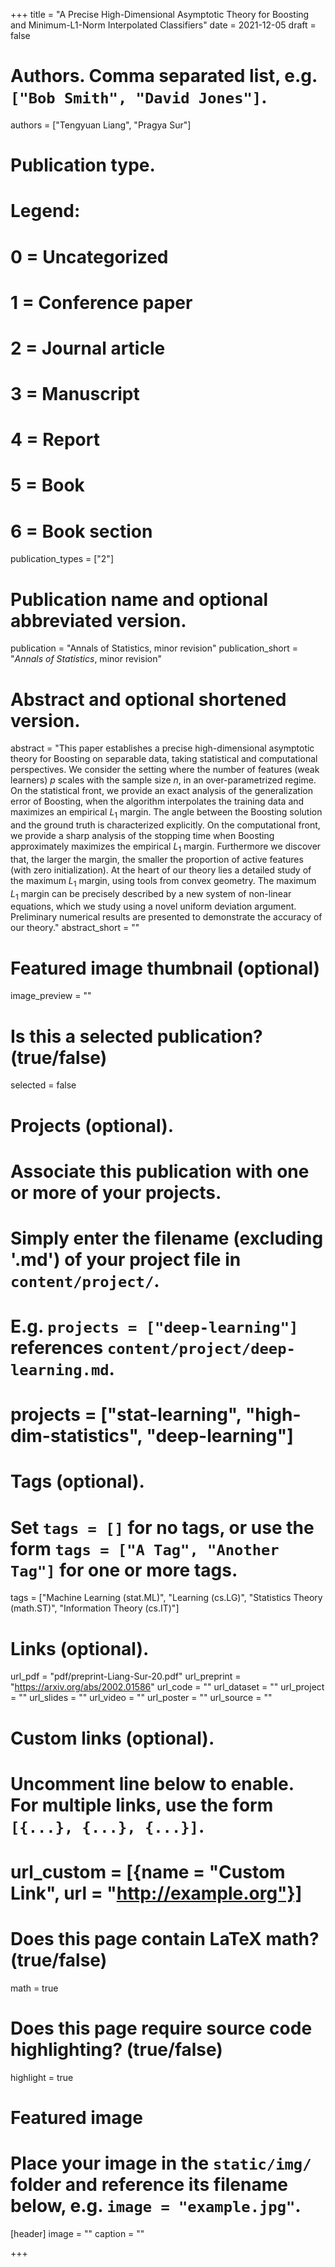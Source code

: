 +++
title = "A Precise High-Dimensional Asymptotic Theory for Boosting and Minimum-L1-Norm Interpolated Classifiers"
date = 2021-12-05
draft = false

# Authors. Comma separated list, e.g. `["Bob Smith", "David Jones"]`.
authors = ["Tengyuan Liang", "Pragya Sur"]

# Publication type.
# Legend:
# 0 = Uncategorized
# 1 = Conference paper
# 2 = Journal article
# 3 = Manuscript
# 4 = Report
# 5 = Book
# 6 = Book section
publication_types = ["2"]

# Publication name and optional abbreviated version.
publication = "Annals of Statistics, minor revision"
publication_short = "*Annals of Statistics*, minor revision"

# Abstract and optional shortened version.
abstract = "This paper establishes a precise high-dimensional asymptotic theory for Boosting on separable data, taking statistical and computational perspectives. We consider the setting where the number of features (weak learners) $p$ scales with the sample size $n$, in an over-parametrized regime. On the statistical front, we provide an exact analysis of the generalization error of Boosting, when the algorithm interpolates the training data and maximizes an empirical $L_1$ margin. The angle between the Boosting solution and the ground truth is characterized explicitly. On the computational front, we provide a sharp analysis of the stopping time when Boosting approximately maximizes the empirical $L_1$ margin. Furthermore we discover that, the larger the margin, the smaller the proportion of active features (with zero initialization). At the heart of our theory lies a detailed study of the maximum $L_1$ margin, using tools from convex geometry. The maximum $L_1$ margin can be precisely described by a new system of non-linear equations, which we study using a novel uniform deviation argument. Preliminary numerical results are presented to demonstrate the accuracy of our theory."
abstract_short = ""

# Featured image thumbnail (optional)
image_preview = ""

# Is this a selected publication? (true/false)
selected = false

# Projects (optional).
#   Associate this publication with one or more of your projects.
#   Simply enter the filename (excluding '.md') of your project file in `content/project/`.
#   E.g. `projects = ["deep-learning"]` references `content/project/deep-learning.md`.
#   projects = ["stat-learning", "high-dim-statistics", "deep-learning"]

# Tags (optional).
#   Set `tags = []` for no tags, or use the form `tags = ["A Tag", "Another Tag"]` for one or more tags.
tags = ["Machine Learning (stat.ML)", "Learning (cs.LG)", "Statistics Theory (math.ST)", "Information Theory (cs.IT)"]

# Links (optional).
url_pdf = "pdf/preprint-Liang-Sur-20.pdf"
url_preprint = "https://arxiv.org/abs/2002.01586"
url_code = ""
url_dataset = ""
url_project = ""
url_slides = ""
url_video = ""
url_poster = ""
url_source = ""

# Custom links (optional).
#   Uncomment line below to enable. For multiple links, use the form `[{...}, {...}, {...}]`.
# url_custom = [{name = "Custom Link", url = "http://example.org"}]

# Does this page contain LaTeX math? (true/false)
math = true

# Does this page require source code highlighting? (true/false)
highlight = true

# Featured image
# Place your image in the `static/img/` folder and reference its filename below, e.g. `image = "example.jpg"`.
[header]
image = ""
caption = ""

+++
